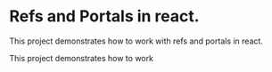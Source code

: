 # Refs and Portals in react.

This project demonstrates how to work with refs and portals in react.

This project demonstrates how to work 